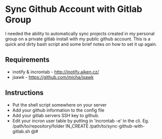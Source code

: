 # Sync Github Account with Gitlab Group

I needed the ability to automatically sync projects created in my personal group on a private gitlab install with my public github account. This is a quick and dirty bash script and some brief notes on how to set it up again.

## Requirements

* inotify & incrontab - http://inotify.aiken.cz/
* jsawk - https://github.com/micha/jsawk

## Instructions

* Put the shell script somewhere on your server
* Add your github information to the config file
* Add your gitlab servers SSH key to github.
* Edit your incron user table by putting in 'incrontab -e' in the cli. Eg. /path/to/repository/folder IN_CREATE /path/to/sync-github-with-gitlab.sh $@$#